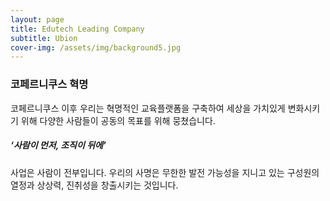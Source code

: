 ```yaml
---
layout: page
title: Edutech Leading Company
subtitle: Ubion
cover-img: /assets/img/background5.jpg
---
```


### 코페르니쿠스 혁명

코페르니쿠스 이후 우리는 혁명적인 교육플랫폼을 구축하여 세상을 가치있게 변화시키기 위해
다양한 사람들이 공동의 목표를 위해 뭉쳤습니다.



##### ‘사람이 먼저, 조직이 뒤에’

사업은 사람이 전부입니다. 우리의 사명은 무한한 발전 가능성을 지니고 있는 구성원의 열정과 상상력, 진취성을 창출시키는 것입니다.

